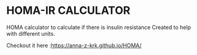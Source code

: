 # HOMA-IR CALCULATOR
HOMA calculator to calculate if there is insulin resistance
Created to help with different units.

Checkout it here :https://anna-z-krk.github.io/HOMA/
